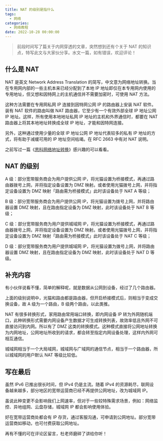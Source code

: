 ```yaml
---
title: NAT 的级别是指什么
tags:
  - 网络
categories:
  - 网络教程
date: 2022-10-28 00:00:00
---
```


> 前段时间写了篇关于内网穿透的文章，突然想到还有个关于 NAT 的知识点，特写此文与大家伙分享。水文一篇，如有错误，欢迎评论！

<!-- more -->

## 什么是 NAT

NAT 是英文 Network Address Translation 的简写，中文意为网络地址转换。当在专用网内部的一些主机本来已经分配到了本地 IP 地址即仅在本专用网内使用的专用地址，但又想和因特网上的主机通信并不需要加密时，可使用 NAT 方法。

这种方法需要在专用网私网 IP 连接到因特网公网 IP 的路由器上安装 NAT 软件。装有 NAT 软件的路由叫做 NAT 路由器，它至少有一个有效外部全球 IP 地址公网 IP 地址。这样，所有使用本地地址私网 IP 地址的主机和外界通信时，都要在 NAT 路由器上将其本地地址转换成全球 IP 地址，才能和因特网连接。

另外，这种通过使用少量的全球 IP 地址公网 IP 地址代表较多的私有 IP 地址的方式，将有助于减缓可用的 IP 地址空间枯竭。在 RFC 2663 中有对 NAT 说明。

之前写过一篇《[思科网络地址转换](https://dusays.com/50/)》感兴趣的可以看看。

## NAT 的级别

A 级：部分宽带服务商会为用户提供公网 IP，将光猫设置为桥接模式，再通过路由器拨号上网，并将指定设备设置为 DMZ 映射。或者使用光猫拨号上网，并将指定设备设置为 DMZ 映射「路由需为桥接模式」此时该设备处于 NAT A 等级；

B 级：部分宽带服务商会为用户提供公网 IP，将光猫设置为拨号上网，并将路由器设置 DMZ 映射，且在路由指定设备为 DMZ 映射，此时该设备处于 NAT B 等级；

C 级：部分宽带服务商为用户提供城域网 IP，将光猫设置为桥接模式，再通过路由器拨号上网，并将指定设备设置为 DMZ 映射。或者使用光猫拨号上网，并将指定设备设置为 DMZ 映射「路由需为桥接模式」此时该设备处于 NAT C 等级；

D 级：部分宽带服务商为用户提供城域网 IP，将光猫设置为拨号上网，并将路由器设置 DMZ 映射，且在路由指定设备为 DMZ 映射，此时该设备处于 NAT D 等级。

## 补充内容

有小伙伴说看不懂，简单的解释呢，就是数据从公网到设备，经过了几个路由器。

上面的级别说明中，光猫和路由都是路由器，但开启桥接模式后，则相当于变成交换设备，故 A 级为一个路由，B 级两个路由，以此类推。

NAT 有很多转换形式，家用路由常用端口转换，即内网设备 IP 转为外网随机端口，此种转换形式需要内网设备产生数据才可生成转换列表，故效率低且外网不可直接访问到内网。所以有了 DMZ 这类的转换模式。这种模式直接将公网地址转换为内网地址，公网地址所收到的请求，都会转至指定内网设备处理，这样内外网可相互通信。

城域网相当于一个大局域网，城域网与广域网的通信节点，相当于一个路由器，所以城域网的用户默认 NAT 等级比较低。

## 写在最后

虽然 IPv6 已推出很长时间，但 IPv4 仍是主流。随着 IPv4 的资源耗尽，联网设备越来越多，部分地区的宽带运营商已经不再提供公网地址，改为城域网 IP。

虽说此种变更不会影响我们上网速率，但对于一些较特殊需求场景，例如：网络监控、异地组网、云盘存储，城域网 IP 都会影响使用体验。

好在宽带运营商处都会有 IP 存货，通过客服沟通，可申请到公网地址。部分宽带运营商如移动，也可付费获取公网地址。

再有不懂的可在评论区留言，杜老师磨碎了讲给你听！